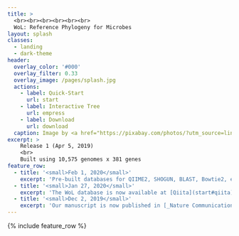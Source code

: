 ```yaml
---
title: >
  <br><br><br><br><br><br>
  WoL: Reference Phylogeny for Microbes
layout: splash
classes:
  - landing
  - dark-theme
header:
  overlay_color: '#000'
  overlay_filter: 0.33
  overlay_image: /pages/splash.jpg
  actions:
    - label: Quick-Start
      url: start
    - label: Interactive Tree
      url: empress
    - label: Download
      url: download
  caption: Image by <a href="https://pixabay.com/photos/?utm_source=link-attribution&amp;utm_medium=referral&amp;utm_campaign=image&amp;utm_content=931706">Free-Photos</a> from <a href="https://pixabay.com/?utm_source=link-attribution&amp;utm_medium=referral&amp;utm_campaign=image&amp;utm_content=931706">Pixabay</a>
excerpt: >
    Release 1 (Apr 5, 2019)
    <br>
    Built using 10,575 genomes x 381 genes
feature_row:
  - title: '<small>Feb 1, 2020</small>'
    excerpt: 'Pre-built databases for QIIME2, SHOGUN, BLAST, Bowtie2, etc. are available for [download](download).'
  - title: '<small>Jan 27, 2020</small>'
    excerpt: 'The WoL database is now available at [Qiita](start#qiita) to allow for metagenome analysis from graphic interface.'
  - title: '<small>Dec 2, 2019</small>'
    excerpt: 'Our manuscript is now published in [_Nature Communications_](https://www.nature.com/articles/s41467-019-13443-4)!'
---
```


{% include feature_row %}
